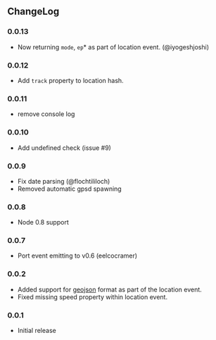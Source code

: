 ## ChangeLog

### 0.0.13

+ Now returning `mode`, `ep`* as part of location event. (@iyogeshjoshi)

### 0.0.12

+ Add `track` property to location hash.

### 0.0.11

* remove console log

### 0.0.10

* Add undefined check (issue #9)

### 0.0.9

* Fix date parsing (@flochtililoch)
* Removed automatic gpsd spawning

### 0.0.8

* Node 0.8 support

### 0.0.7
* Port event emitting to v0.6 (eelcocramer)

### 0.0.2
* Added support for [geojson](http://geojson.org/) format as part of the location event.
* Fixed missing speed property within location event.

### 0.0.1
* Initial release
